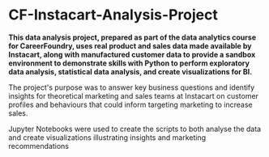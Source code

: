 # CF-Instacart-Analysis-Project
__This data analysis project, prepared as part of the data analytics course for CareerFoundry, uses real product and sales data made available by Instacart, along with manufactured customer data to provide a sandbox environment to demonstrate skills with Python to perform exploratory data analysis, statistical data analysis, and create visualizations for BI.__

The project's purpose was to answer key business questions and identify insights for theoretical marketing and sales teams at Instacart on customer profiles and behaviours that could inform targeting marketing to increase sales.

Jupyter Notebooks were used to create the scripts to both analyse the data and create visualizations illustrating insights and marketing recommendations
